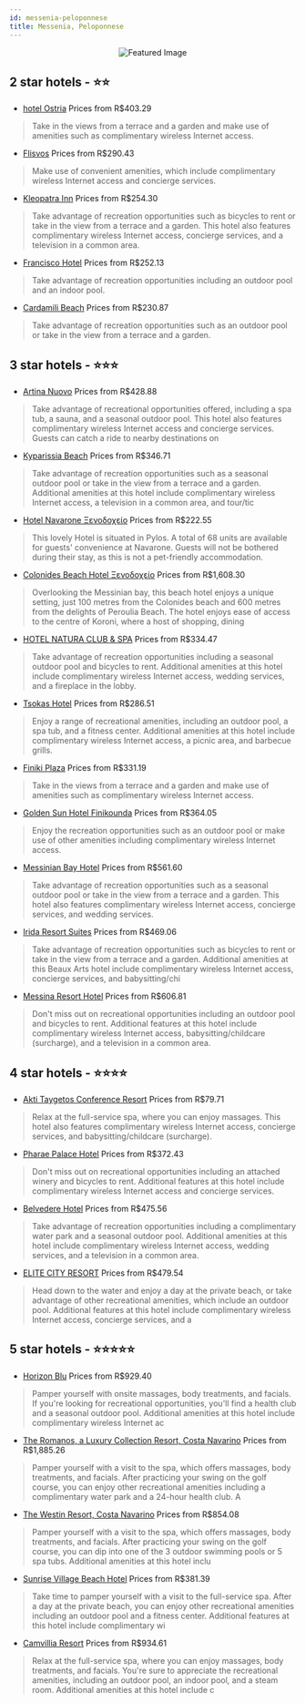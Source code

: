 ```yaml
---
id: messenia-peloponnese
title: Messenia, Peloponnese
---
```


<center><img src="https://i.travelapi.com/hotels/12000000/11800000/11798500/11798410/b1ff921b_z.jpg" alt="Featured Image" /></center>


##  2 star hotels - ⭐️⭐️

-    [hotel Ostria](https://us.hurb.com/hotels/messenia/hotel-ostria-JNP-JP302657?cmp=18055) Prices from R$403.29
   > Take in the views from a terrace and a garden and make use of amenities such as complimentary wireless Internet access.
-    [Flisvos](https://us.hurb.com/hotels/messenia/flisvos-JNP-JP624932?cmp=18055) Prices from R$290.43
   > Make use of convenient amenities, which include complimentary wireless Internet access and concierge services.
-    [Kleopatra Inn](https://us.hurb.com/hotels/messenia/kleopatra-inn-JNP-JP561401?cmp=18055) Prices from R$254.30
   > Take advantage of recreation opportunities such as bicycles to rent or take in the view from a terrace and a garden. This hotel also features complimentary wireless Internet access, concierge services, and a television in a common area.
-    [Francisco Hotel](https://us.hurb.com/hotels/messenia/francisco-hotel-JNP-JP227550?cmp=18055) Prices from R$252.13
   > Take advantage of recreation opportunities including an outdoor pool and an indoor pool.
-    [Cardamili Beach](https://us.hurb.com/hotels/messenia/cardamili-beach-JNP-JP776566?cmp=18055) Prices from R$230.87
   > Take advantage of recreation opportunities such as an outdoor pool or take in the view from a terrace and a garden.

##  3 star hotels - ⭐️⭐️⭐️

-    [Artina Nuovo](https://us.hurb.com/hotels/messenia/artina-nuovo-JNP-JP055553?cmp=18055) Prices from R$428.88
   > Take advantage of recreational opportunities offered, including a spa tub, a sauna, and a seasonal outdoor pool. This hotel also features complimentary wireless Internet access and concierge services. Guests can catch a ride to nearby destinations on
-    [Kyparissia Beach](https://us.hurb.com/hotels/messenia/kyparissia-beach-JNP-JP349695?cmp=18055) Prices from R$346.71
   > Take advantage of recreation opportunities such as a seasonal outdoor pool or take in the view from a terrace and a garden. Additional amenities at this hotel include complimentary wireless Internet access, a television in a common area, and tour/tic
-    [Hotel Navarone Ξενοδοχείο](https://us.hurb.com/hotels/messenia/hotel-navarone-ksenodokheio-JNP-JP321678?cmp=18055) Prices from R$222.55
   > This lovely Hotel is situated in Pylos. A total of 68 units are available for guests&apos; convenience at Navarone. Guests will not be bothered during their stay, as this is not a pet-friendly accommodation. 
-    [Colonides Beach Hotel Ξενοδοχείο](https://us.hurb.com/hotels/messenia/colonides-beach-hotel-ksenodokheio-JNP-JP384496?cmp=18055) Prices from R$1,608.30
   > Overlooking the Messinian bay, this beach hotel enjoys a unique setting, just 100 metres from the Colonides beach and 600 metres from the delights of Peroulia Beach. The hotel enjoys ease of access to the centre of Koroni, where a host of shopping, dining
-    [HOTEL NATURA CLUB & SPA](https://us.hurb.com/hotels/messenia/hotel-natura-club-spa-JNP-JP354686?cmp=18055) Prices from R$334.47
   > Take advantage of recreation opportunities including a seasonal outdoor pool and bicycles to rent. Additional amenities at this hotel include complimentary wireless Internet access, wedding services, and a fireplace in the lobby.
-    [Tsokas Hotel](https://us.hurb.com/hotels/messenia/tsokas-hotel-JNP-JP103936?cmp=18055) Prices from R$286.51
   > Enjoy a range of recreational amenities, including an outdoor pool, a spa tub, and a fitness center. Additional amenities at this hotel include complimentary wireless Internet access, a picnic area, and barbecue grills.
-    [Finiki Plaza](https://us.hurb.com/hotels/messenia/finiki-plaza-JNP-JP227328?cmp=18055) Prices from R$331.19
   > Take in the views from a terrace and a garden and make use of amenities such as complimentary wireless Internet access.
-    [Golden Sun Hotel Finikounda](https://us.hurb.com/hotels/messenia/golden-sun-hotel-finikounda-JNP-JP386132?cmp=18055) Prices from R$364.05
   > Enjoy the recreation opportunities such as an outdoor pool or make use of other amenities including complimentary wireless Internet access.
-    [Messinian Bay Hotel](https://us.hurb.com/hotels/messenia/messinian-bay-hotel-JNP-JP431224?cmp=18055) Prices from R$561.60
   > Take advantage of recreation opportunities such as a seasonal outdoor pool or take in the view from a terrace and a garden. This hotel also features complimentary wireless Internet access, concierge services, and wedding services.
-    [Irida Resort Suites](https://us.hurb.com/hotels/messenia/irida-resort-suites-JNP-JP989823?cmp=18055) Prices from R$469.06
   > Take advantage of recreation opportunities such as bicycles to rent or take in the view from a terrace and a garden. Additional amenities at this Beaux Arts hotel include complimentary wireless Internet access, concierge services, and babysitting/chi
-    [Messina Resort Hotel](https://us.hurb.com/hotels/messenia/messina-resort-hotel-JNP-JP798016?cmp=18055) Prices from R$606.81
   > Don't miss out on recreational opportunities including an outdoor pool and bicycles to rent. Additional features at this hotel include complimentary wireless Internet access, babysitting/childcare (surcharge), and a television in a common area.

##  4 star hotels - ⭐️⭐️⭐️⭐️

-    [Akti Taygetos Conference Resort](https://us.hurb.com/hotels/messenia/akti-taygetos-conference-resort-JNP-JP187681?cmp=18055) Prices from R$79.71
   > Relax at the full-service spa, where you can enjoy massages. This hotel also features complimentary wireless Internet access, concierge services, and babysitting/childcare (surcharge).
-    [Pharae Palace Hotel](https://us.hurb.com/hotels/messenia/pharae-palace-hotel-JNP-JP292203?cmp=18055) Prices from R$372.43
   > Don't miss out on recreational opportunities including an attached winery and bicycles to rent. Additional features at this hotel include complimentary wireless Internet access and concierge services.
-    [Belvedere Hotel](https://us.hurb.com/hotels/messenia/belvedere-hotel-JNP-JP219931?cmp=18055) Prices from R$475.56
   > Take advantage of recreation opportunities including a complimentary water park and a seasonal outdoor pool. Additional amenities at this hotel include complimentary wireless Internet access, wedding services, and a television in a common area.
-    [ELITE CITY RESORT](https://us.hurb.com/hotels/messenia/elite-city-resort-JNP-JP059861?cmp=18055) Prices from R$479.54
   > Head down to the water and enjoy a day at the private beach, or take advantage of other recreational amenities, which include an outdoor pool. Additional features at this hotel include complimentary wireless Internet access, concierge services, and a

##  5 star hotels - ⭐️⭐️⭐️⭐️⭐️

-    [Horizon Blu](https://us.hurb.com/hotels/messenia/horizon-blu-JNP-JP507065?cmp=18055) Prices from R$929.40
   > Pamper yourself with onsite massages, body treatments, and facials. If you're looking for recreational opportunities, you'll find a health club and a seasonal outdoor pool. Additional amenities at this hotel include complimentary wireless Internet ac
-    [The Romanos, a Luxury Collection Resort, Costa Navarino](https://us.hurb.com/hotels/messenia/the-romanos-a-luxury-collection-resort-costa-navarino-JNP-JP240860?cmp=18055) Prices from R$1,885.26
   > Pamper yourself with a visit to the spa, which offers massages, body treatments, and facials. After practicing your swing on the golf course, you can enjoy other recreational amenities including a complimentary water park and a 24-hour health club. A
-    [The Westin Resort, Costa Navarino](https://us.hurb.com/hotels/messenia/the-westin-resort-costa-navarino-JNP-JP009772?cmp=18055) Prices from R$854.08
   > Pamper yourself with a visit to the spa, which offers massages, body treatments, and facials. After practicing your swing on the golf course, you can dip into one of the 3 outdoor swimming pools or 5 spa tubs. Additional amenities at this hotel inclu
-    [Sunrise Village Beach Hotel](https://us.hurb.com/hotels/messenia/sunrise-village-beach-hotel-JNP-JP729000?cmp=18055) Prices from R$381.39
   > Take time to pamper yourself with a visit to the full-service spa. After a day at the private beach, you can enjoy other recreational amenities including an outdoor pool and a fitness center. Additional features at this hotel include complimentary wi
-    [Camvillia Resort](https://us.hurb.com/hotels/messenia/camvillia-resort-JNP-JP849811?cmp=18055) Prices from R$934.61
   > Relax at the full-service spa, where you can enjoy massages, body treatments, and facials. You're sure to appreciate the recreational amenities, including an outdoor pool, an indoor pool, and a steam room. Additional amenities at this hotel include c
